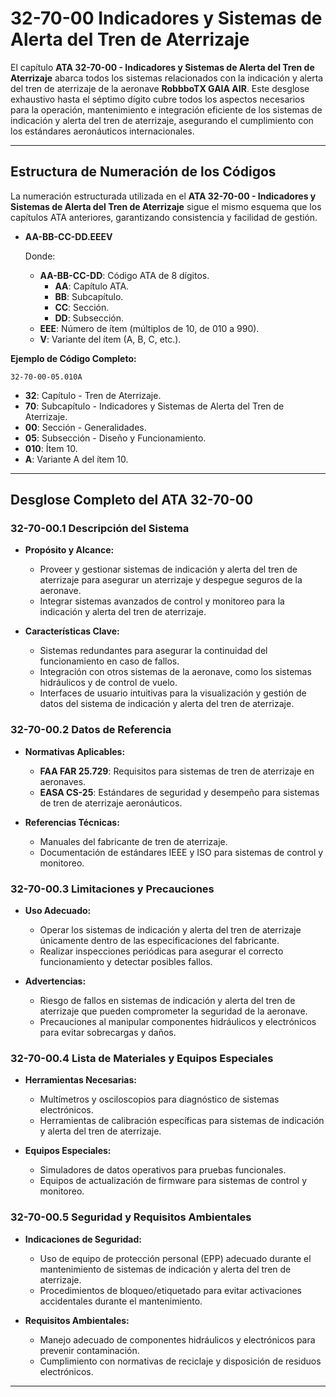 # 32-70-00 Indicadores y Sistemas de Alerta del Tren de Aterrizaje

El capítulo **ATA 32-70-00 - Indicadores y Sistemas de Alerta del Tren de Aterrizaje** abarca todos los sistemas relacionados con la indicación y alerta del tren de aterrizaje de la aeronave **RobbboTX GAIA AIR**. Este desglose exhaustivo hasta el séptimo dígito cubre todos los aspectos necesarios para la operación, mantenimiento e integración eficiente de los sistemas de indicación y alerta del tren de aterrizaje, asegurando el cumplimiento con los estándares aeronáuticos internacionales.

---

## **Estructura de Numeración de los Códigos**

La numeración estructurada utilizada en el **ATA 32-70-00 - Indicadores y Sistemas de Alerta del Tren de Aterrizaje** sigue el mismo esquema que los capítulos ATA anteriores, garantizando consistencia y facilidad de gestión.

- **AA-BB-CC-DD.EEEV**

  Donde:

  - **AA-BB-CC-DD**: Código ATA de 8 dígitos.
    - **AA**: Capítulo ATA.
    - **BB**: Subcapítulo.
    - **CC**: Sección.
    - **DD**: Subsección.
  - **EEE**: Número de ítem (múltiplos de 10, de 010 a 990).
  - **V**: Variante del ítem (A, B, C, etc.).

**Ejemplo de Código Completo:**

`32-70-00-05.010A`

- **32**: Capítulo - Tren de Aterrizaje.
- **70**: Subcapítulo - Indicadores y Sistemas de Alerta del Tren de Aterrizaje.
- **00**: Sección - Generalidades.
- **05**: Subsección - Diseño y Funcionamiento.
- **010**: Ítem 10.
- **A**: Variante A del ítem 10.

---

## **Desglose Completo del ATA 32-70-00**

### **32-70-00.1 Descripción del Sistema**

- **Propósito y Alcance:**
  - Proveer y gestionar sistemas de indicación y alerta del tren de aterrizaje para asegurar un aterrizaje y despegue seguros de la aeronave.
  - Integrar sistemas avanzados de control y monitoreo para la indicación y alerta del tren de aterrizaje.

- **Características Clave:**
  - Sistemas redundantes para asegurar la continuidad del funcionamiento en caso de fallos.
  - Integración con otros sistemas de la aeronave, como los sistemas hidráulicos y de control de vuelo.
  - Interfaces de usuario intuitivas para la visualización y gestión de datos del sistema de indicación y alerta del tren de aterrizaje.

### **32-70-00.2 Datos de Referencia**

- **Normativas Aplicables:**
  - **FAA FAR 25.729**: Requisitos para sistemas de tren de aterrizaje en aeronaves.
  - **EASA CS-25**: Estándares de seguridad y desempeño para sistemas de tren de aterrizaje aeronáuticos.

- **Referencias Técnicas:**
  - Manuales del fabricante de tren de aterrizaje.
  - Documentación de estándares IEEE y ISO para sistemas de control y monitoreo.

### **32-70-00.3 Limitaciones y Precauciones**

- **Uso Adecuado:**
  - Operar los sistemas de indicación y alerta del tren de aterrizaje únicamente dentro de las especificaciones del fabricante.
  - Realizar inspecciones periódicas para asegurar el correcto funcionamiento y detectar posibles fallos.

- **Advertencias:**
  - Riesgo de fallos en sistemas de indicación y alerta del tren de aterrizaje que pueden comprometer la seguridad de la aeronave.
  - Precauciones al manipular componentes hidráulicos y electrónicos para evitar sobrecargas y daños.

### **32-70-00.4 Lista de Materiales y Equipos Especiales**

- **Herramientas Necesarias:**
  - Multímetros y osciloscopios para diagnóstico de sistemas electrónicos.
  - Herramientas de calibración específicas para sistemas de indicación y alerta del tren de aterrizaje.

- **Equipos Especiales:**
  - Simuladores de datos operativos para pruebas funcionales.
  - Equipos de actualización de firmware para sistemas de control y monitoreo.

### **32-70-00.5 Seguridad y Requisitos Ambientales**

- **Indicaciones de Seguridad:**
  - Uso de equipo de protección personal (EPP) adecuado durante el mantenimiento de sistemas de indicación y alerta del tren de aterrizaje.
  - Procedimientos de bloqueo/etiquetado para evitar activaciones accidentales durante el mantenimiento.

- **Requisitos Ambientales:**
  - Manejo adecuado de componentes hidráulicos y electrónicos para prevenir contaminación.
  - Cumplimiento con normativas de reciclaje y disposición de residuos electrónicos.

---
